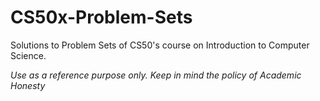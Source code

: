 # CS50x-Problem-Sets
Solutions to Problem Sets of CS50's course on Introduction to Computer Science.

*Use as a reference purpose only. Keep in mind the policy of Academic Honesty*
